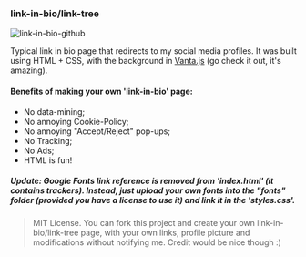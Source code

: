 ### link-in-bio/link-tree

![link-in-bio-github](https://user-images.githubusercontent.com/108239558/192182634-a6c7d00a-0d1b-4a0e-ad9b-683459c64ee5.jpg)

Typical link in bio page that redirects to my social media profiles. It was built using HTML + CSS, with the background in <a href="https://www.vantajs.com/">Vanta.js</a> (go check it out, it's amazing). 

#### Benefits of making your own 'link-in-bio' page:
- No data-mining;
- No annoying Cookie-Policy;
- No annoying "Accept/Reject" pop-ups;
- No Tracking;
- No Ads;
- HTML is fun!

##### Update: Google Fonts link reference is removed from 'index.html' (it contains trackers). Instead, just upload your own fonts into the "fonts" folder (provided you have a license to use it) and link it in the 'styles.css'. 

> MIT License.
You can fork this project and create your own link-in-bio/link-tree page, with your own links, profile picture and modifications without notifying me. Credit would be nice though :)
